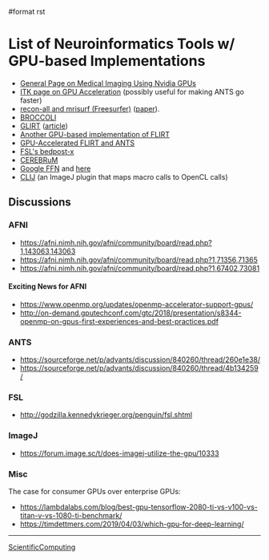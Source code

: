\#format rst

List of Neuroinformatics Tools w/ GPU-based Implementations
===========================================================

-   [General Page on Medical Imaging Using Nvidia GPUs](http://www.nvidia.com/object/medical_imaging.html)
-   [ITK page on GPU Acceleration](https://itk.org/Wiki/ITK/Release_4/GPU_Acceleration) (possibly useful for making ANTS go faster)
-   [recon-all and mrisurf (Freesurfer)](https://surfer.nmr.mgh.harvard.edu/fswiki/CUDADevelopersGuide) ([paper](http://www.ncbi.nlm.nih.gov/pubmed/24430512)).
-   [BROCCOLI](https://github.com/wanderine/BROCCOLI)
-   [GLIRT](https://github.com/sfchen/GPU-Image-Registration) ([article](http://ieeexplore.ieee.org/document/5405778/?reload=true))
-   [Another GPU-based implementation of FLIRT](http://journals.plos.org/plosone/article?id=10.1371/journal.pone.0136718)
-   [GPU-Accelerated FLIRT and ANTS](https://figshare.com/articles/GPU_accelerated_FLIRT_AND_ANTs/1501449)
-   [FSL's bedpost-x](http://journals.plos.org/plosone/article?id=10.1371/journal.pone.0061892)
-   [CEREBRuM](https://arxiv.org/abs/1909.05085)
-   [Google FFN](https://arxiv.org/abs/1611.00421) and [here](https://github.com/google/ffn)
-   [CLIJ](https://clij.github.io/clij-docs/) (an ImageJ plugin that maps macro calls to OpenCL calls)

Discussions
-----------

### AFNI

-   <https://afni.nimh.nih.gov/afni/community/board/read.php?1,143063,143063>
-   <https://afni.nimh.nih.gov/afni/community/board/read.php?1,71356,71365>
-   <https://afni.nimh.nih.gov/afni/community/board/read.php?1,67402,73081>

#### Exciting News for AFNI

-   <https://www.openmp.org/updates/openmp-accelerator-support-gpus/>
-   <http://on-demand.gputechconf.com/gtc/2018/presentation/s8344-openmp-on-gpus-first-experiences-and-best-practices.pdf>

### ANTS

-   <https://sourceforge.net/p/advants/discussion/840260/thread/260e1e38/>
-   <https://sourceforge.net/p/advants/discussion/840260/thread/4b134259/>

### FSL

-   <http://godzilla.kennedykrieger.org/penguin/fsl.shtml>

### ImageJ

-   <https://forum.image.sc/t/does-imagej-utilize-the-gpu/10333>

### Misc

The case for consumer GPUs over enterprise GPUs:

-   <https://lambdalabs.com/blog/best-gpu-tensorflow-2080-ti-vs-v100-vs-titan-v-vs-1080-ti-benchmark/>
-   <https://timdettmers.com/2019/04/03/which-gpu-for-deep-learning/>

* * * * *

[ScientificComputing](../ScientificComputing)
